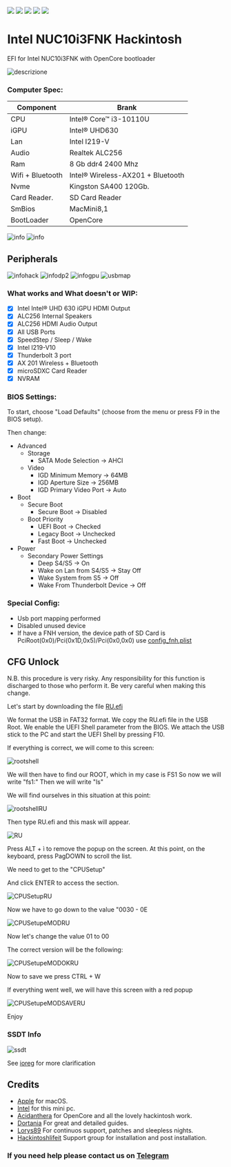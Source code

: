[![](https://img.shields.io/badge/Gitter%20HL%20Community-Chat-informational?style=flat&logo=gitter&logoColor=white&color=ed1965)](https://gitter.im/Hackintosh-Life-IT/community)
[![](https://img.shields.io/badge/EFI-Release-informational?style=flat&logo=apple&logoColor=white&color=9debeb)](https://github.com/mbarbierato/Intel-NUC10i3FNK/releases)
[![](https://img.shields.io/badge/Telegram-HackintoshLifeIT-informational?style=flat&logo=telegram&logoColor=white&color=5fb659)](https://t.me/HackintoshLife_it)
[![](https://img.shields.io/badge/Facebook-HackintoshLifeIT-informational?style=flat&logo=facebook&logoColor=white&color=3a4dc9)](https://www.facebook.com/hackintoshlife/)
[![](https://img.shields.io/badge/Instagram-HackintoshLifeIT-informational?style=flat&logo=instagram&logoColor=white&color=8a178a)](https://www.instagram.com/hackintoshlife.it_official/)

# Intel NUC10i3FNK Hackintosh

EFI for Intel NUC10i3FNK with OpenCore bootloader

![descrizione](./Screenshot/pc.png)

### Computer Spec:

| Component        | Brank                                  |
| ---------------- | ---------------------------------------|
| CPU              | Intel® Core™ i3-10110U                 |
| iGPU             | Intel® UHD630                          |
| Lan              | Intel I219-V                           |
| Audio            | Realtek ALC256                         |
| Ram              | 8  Gb ddr4 2400 Mhz                    |
| Wifi + Bluetooth | Intel® Wireless-AX201 + Bluetooth      |
| Nvme             | Kingston SA400 120Gb.                  |
| Card Reader.     | SD Card Reader                         |
| SmBios           | MacMini8,1                             |
| BootLoader       | OpenCore                               |

![info](./Screenshot/infomonterey.png)
![info](./Screenshot/info.png)

## Peripherals

![infohack](./Screenshot/hackintooldevice.png)
![infodp2](./Screenshot/DpciScreen2.png)
![infogpu](./Screenshot/hackintooligpu.png)
![usbmap](./Screenshot/mapusb.png)

### What works and What doesn't or WIP:

- [x] Intel Intel® UHD 630 iGPU HDMI Output
- [x] ALC256 Internal Speakers
- [x] ALC256 HDMI Audio Output
- [x] All USB Ports 
- [x] SpeedStep / Sleep / Wake
- [x] Intel I219-V10
- [x] Thunderbolt 3 port
- [x] AX 201 Wireless + Bluetooth
- [x] microSDXC Card Reader
- [x] NVRAM

### BIOS Settings:
To start, choose "Load Defaults" (choose from the menu or press F9 in the BIOS setup).

Then change:
+ Advanced
  - Storage
    * SATA Mode Selection -> AHCI
  - Video
    * IGD Minimum Memory -> 64MB
    * IGD Aperture Size -> 256MB
    * IGD Primary Video Port -> Auto
+ Boot 
  - Secure Boot
    * Secure Boot -> Disabled
  - Boot Priority
    * UEFI Boot -> Checked
    * Legacy Boot -> Unchecked
    * Fast Boot -> Unchecked
+ Power
  - Secondary Power Settings
    * Deep S4/S5 -> On
    * Wake on Lan from S4/S5 -> Stay Off
    * Wake System from S5 -> Off
    * Wake From Thunderbolt Device -> Off


### Special Config:

- Usb port mapping performed
- Disabled unused device
- If have a FNH version, the device path of SD Card is PciRoot(0x0)/Pci(0x1D,0x5)/Pci(0x0,0x0) use [config_fnh.plist](./EFI/config_fnh.plist)

## CFG Unlock 

N.B. this procedure is very risky.
Any responsibility for this function is discharged to those who perform it.
Be very careful when making this change.

Let's start by downloading the file [RU.efi](./CFGunlock/RU.efi)

We format the USB in FAT32 format.
We copy the RU.efi file in the USB Root.
We enable the UEFI Shell parameter from the BIOS.
We attach the USB stick to the PC and start the UEFI Shell by pressing F10.

If everything is correct, we will come to this screen:

![rootshell](./CFGunlock/rootshell.jpg)

We will then have to find our ROOT, which in my case is FS1
So now we will write "fs1:"
Then we will write "ls"

We will find ourselves in this situation at this point:

![rootshellRU](./CFGunlock/rootshell_RU.jpg)

Then type RU.efi and this mask will appear.

![RU](./CFGunlock/RU.jpg)

Press ALT + ì to remove the popup on the screen.
At this point, on the keyboard, press PagDOWN to scroll the list.

We need to get to the "CPUSetup"

And click ENTER to access the section.

![CPUSetupRU](./CFGunlock/CPUSetupRU.jpg)

Now we have to go down to the value "0030 - 0E

![CPUSetupeMODRU](./CFGunlock/valoremod1.jpg)

Now let's change the value 01 to 00

The correct version will be the following:

![CPUSetupeMODOKRU](./CFGunlock/valoremodok.jpg)

Now to save we press CTRL + W

If everything went well, we will have this screen with a red popup

![CPUSetupeMODSAVERU](./CFGunlock/valoremodsave.jpg)

Enjoy

### SSDT Info
![ssdt](./Screenshot/ssdtscreen.png)

See [ioreg](./macmini.ioreg) for more clarification

## Credits

- [Apple](https://apple.com) for macOS.
- [Intel](https://www.intel.it/content/www/it/it/products/details/nuc.html) for this mini pc.
- [Acidanthera](https://github.com/acidanthera) for OpenCore and all the lovely hackintosh work.
- [Dortania](https://github.com/dortania) For great and detailed guides.
- [Lorys89](https://github.com/Lorys89) For continuos support, patches and sleepless nights.
- [Hackintoshlifeit](https://github.com/Hackintoshlifeit) Support group for installation and post installation.

### If you need help please contact us on [Telegram](https://t.me/HackintoshLife_it)
